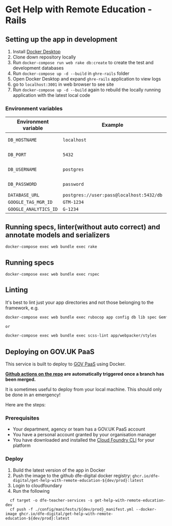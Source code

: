# Get Help with Remote Education - Rails

## Setting up the app in development

1. Install [Docker Desktop](https://www.docker.com/products/docker-desktop)
2. Clone down repository locally
3. Run `docker-compose run web rake db:create` to create the test and development databases
4. Run `docker-compose up -d --build` in `ghre-rails` folder
5. Open Docker Desktop and expand `ghre-rails` application to view logs
6. go to `localhost:3001` in web browser to see site
7. Run `docker-compose up -d --build` again to rebuild the locally running application with the latest local code

### Environment variables

| Environment variable 	 | Example                                	   | Notes                             |
|------------------------|--------------------------------------------|-----------------------------------|
| `DB_HOSTNAME`          | `localhost`                              	 | Development/test environment only |
| `DB_PORT`              | `5432`                                   	 | Development/test environment only |
| `DB_USERNAME`          | `postgres`                               	 | Development/test environment only |
| `DB_PASSWORD`          | `password`                               	 | Development/test environment only |
| `DATABASE_URL`         | `postgres://user:pass@localhost:5432/db` 	 |                                   |
| `GOOGLE_TAG_MGR_ID`    | `GTM-1234`                               	 |                                   |
| `GOOGLE_ANALYTICS_ID`  | `G-1234`                                 	 |                                   |

## Running specs, linter(without auto correct) and annotate models and serializers
```
docker-compose exec web bundle exec rake
```

## Running specs
```
docker-compose exec web bundle exec rspec
```

## Linting

It's best to lint just your app directories and not those belonging to the framework, e.g.

```bash
docker-compose exec web bundle exec rubocop app config db lib spec Gemfile --format clang -a

or

docker-compose exec web bundle exec scss-lint app/webpacker/styles
```

## Deploying on GOV.UK PaaS

This service is built to deploy to [GOV PaaS](https://www.cloud.service.gov.uk/) using Docker.

**[Github actions on the repo](https://github.com/DFE-Digital/get-help-with-remote-education/actions) are automatically triggered once a branch has been merged.**

It is sometimes useful to deploy from your local machine. This should only be done in an emergency! 

Here are the steps:

### Prerequisites

- Your department, agency or team has a GOV.UK PaaS account
- You have a personal account granted by your organisation manager
- You have downloaded and installed the [Cloud Foundry CLI](https://github.com/cloudfoundry/cli#downloads) for your platform

### Deploy

1. Build the latest version of the app in Docker
2. Push the image to the github dfe-digital docker registry: `ghcr.io/dfe-digital/get-help-with-remote-education-${dev/prod}:latest`
3. Login to cloudfoundary
4. Run the following
```
  cf target -o dfe-teacher-services -s get-help-with-remote-education-dev
  cf push -f ./config/manifests/${dev/prod}_manifest.yml --docker-image ghcr.io/dfe-digital/get-help-with-remote-education-${dev/prod}:latest
```
